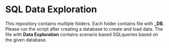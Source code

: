 # SQL Data Exploration 
This repository contains multiple folders.
Each folder contains file with **_DB**. Please run the script after creating a database to create and load data.
The file with **Data Exploration** contains scenario based SQLqueries based on the given database.
